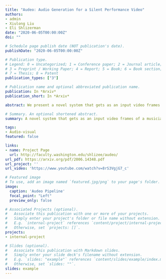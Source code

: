 ```yaml
---
title: "Audeo: Audio Generation for a Silent Performance Video"
authors:
- admin
- Xiulong Liu
- Eli Shlizerman
date: "2020-06-05T00:00:00Z"
doi: ""

# Schedule page publish date (NOT publication's date).
publishDate: "2020-06-05T00:00:00Z"

# Publication type.
# Legend: 0 = Uncategorized; 1 = Conference paper; 2 = Journal article;
# 3 = Preprint / Working Paper; 4 = Report; 5 = Book; 6 = Book section;
# 7 = Thesis; 8 = Patent
publication_types: ["3"]

# Publication name and optional abbreviated publication name.
publication: In *Arxiv*
publication_short: In *Arxiv*

abstract: We present a novel system that gets as an input video frames of a musician playing the piano and generates the music for that video. Generation of music from visual cues is a challenging problem and it is not clear whether it is an attainable goal at all. Our main aim in this work is to explore the plausibility of such a transformation and to identify cues and components able to carry the association of sounds with visual events. To achieve the transformation we built a full pipeline named ‘Audeo’ containing three components. We first translate the video frames of the keyboard and the musician hand movements into raw mechanical musical symbolic representation Piano-Roll (Roll) for each video frame which represents the keys pressed at each time step. We then adapt the Roll to be amenable for audio synthesis by including temporal correlations. This step turns out to be critical for meaningful audio generation. As a last step, we implement Midi synthesizers to generate realistic music. Audeo converts video to audio smoothly and clearly with only a few setup constraints. We evaluate Audeo on ‘in the wild’ piano performance videos and obtain that their generated music is of reasonable audio quality and can be successfully recognized with high precision by popular music identification software.

# Summary. An optional shortened abstract.
summary: A novel system that gets as an input video frames of a musician playing the piano and generates the music for that video.

tags:
- Audio-visual
featured: false

links:
- name: Project Page
  url: http://faculty.washington.edu/shlizee/audeo/
url_pdf: https://arxiv.org/pdf/2006.14348.pdf
url_project: ''
url_video: 'https://www.youtube.com/watch?v=8rS3VgjG7_c'

# Featured image
# To use, add an image named `featured.jpg/png` to your page's folder. 
image:
  caption: 'Audeo Pipeline'
  focal_point: "Left"
  preview_only: false

# Associated Projects (optional).
#   Associate this publication with one or more of your projects.
#   Simply enter your project's folder or file name without extension.
#   E.g. `internal-project` references `content/project/internal-project/index.md`.
#   Otherwise, set `projects: []`.
projects:
- internal-project

# Slides (optional).
#   Associate this publication with Markdown slides.
#   Simply enter your slide deck's filename without extension.
#   E.g. `slides: "example"` references `content/slides/example/index.md`.
#   Otherwise, set `slides: ""`.
slides: example
---
```


